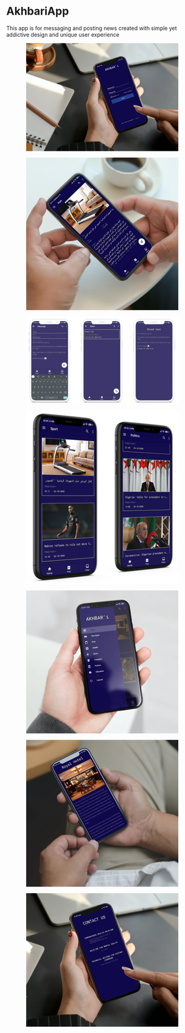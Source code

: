 # AkhbariApp

This app is for messaging and posting news created with simple yet addictive design and unique user experience 

<p align="center">
<img width='400' src="Login.png">
</p>
<p align="center">
<img width='400' src="postCreation.jpg">
</p>
<p align="center">
<img width='400' src="messageCreation.png">
</p>
<p align="center">
<img width='400' src="postlistview.png">
</p>
<p align="center">
<img width='400' src="navigationDrawer.png">
</p>
<p align="center">
<img width='400' src="PostView.png">
</p>
<p align="center">
<img width='400' src="contact.png">
</p>
